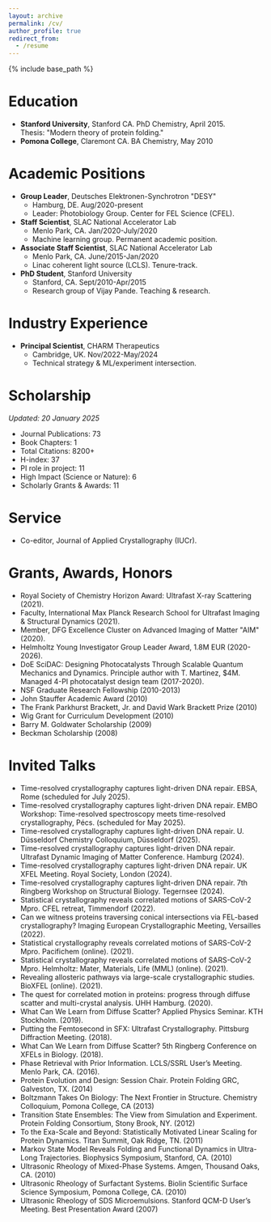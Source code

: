 ```yaml
---
layout: archive
permalink: /cv/
author_profile: true
redirect_from:
  - /resume
---
```


{% include base_path %}


Education
======
* **Stanford University**, Stanford CA. PhD Chemistry, April 2015. \
  Thesis: "Modern theory of protein folding."
* **Pomona College**, Claremont CA. BA Chemistry, May 2010

Academic Positions
======
* **Group Leader**, Deutsches Elektronen-Synchrotron "DESY" 
  * Hamburg, DE. Aug/2020-present
  * Leader: Photobiology Group. Center for FEL Science (CFEL).
* **Staff Scientist**, SLAC National Accelerator Lab 
  * Menlo Park, CA. Jan/2020-July/2020
  * Machine learning group. Permanent academic position.
* **Associate Staff Scientist**, SLAC National Accelerator Lab 
  * Menlo Park, CA. June/2015-Jan/2020
  * Linac coherent light source (LCLS). Tenure-track.
* **PhD Student**, Stanford University 
  * Stanford, CA. Sept/2010-Apr/2015
  * Research group of Vijay Pande. Teaching & research.

Industry Experience
======
* **Principal Scientist**, CHARM Therapeutics 
  * Cambridge, UK. Nov/2022-May/2024
  * Technical strategy & ML/experiment intersection.

Scholarship
======
_Updated: 20 January 2025_
- Journal Publications: 73
- Book Chapters: 1
- Total Citations: 8200+
- H-index: 37
- PI role in project: 11
- High Impact (Science or Nature): 6
- Scholarly Grants & Awards: 11

Service
======
* Co-editor, Journal of Applied Crystallography (IUCr).
  
Grants, Awards, Honors
======
* Royal Society of Chemistry Horizon Award: Ultrafast X-ray Scattering (2021).
* Faculty, International Max Planck Research School for Ultrafast Imaging & Structural Dynamics (2021).
* Member, DFG Excellence Cluster on Advanced Imaging of Matter "AIM" (2020).
* Helmholtz Young Investigator Group Leader Award, 1.8M EUR (2020-2026).
* DoE SciDAC: Designing Photocatalysts Through Scalable Quantum Mechanics and Dynamics. Principle author with T. Martinez, $4M. Managed 4-PI photocatalyst design team (2017-2020).
* NSF Graduate Research Fellowship (2010-2013)
* John Stauffer Academic Award (2010)
* The Frank Parkhurst Brackett, Jr. and David Wark Brackett Prize (2010)
* Wig Grant for Curriculum Development (2010)
* Barry M. Goldwater Scholarship (2009)
* Beckman Scholarship (2008)

Invited Talks
======
* Time-resolved crystallography captures light-driven DNA repair. EBSA, Rome (scheduled for July 2025).
* Time-resolved crystallography captures light-driven DNA repair. EMBO Workshop: Time-resolved spectroscopy meets time-resolved crystallography, Pécs. (scheduled for May 2025).
* Time-resolved crystallography captures light-driven DNA repair. U. Düsseldorf Chemistry Colloquium, Düsseldorf (2025).
* Time-resolved crystallography captures light-driven DNA repair. Ultrafast Dynamic Imaging of Matter Conference. Hamburg (2024).
* Time-resolved crystallography captures light-driven DNA repair. UK XFEL Meeting. Royal Society,
London (2024).
* Time-resolved crystallography captures light-driven DNA repair. 7th Ringberg Workshop on Structural
Biology. Tegernsee (2024).
* Statistical crystallography reveals correlated motions of SARS-CoV-2 Mpro. CFEL retreat, Timmendorf
(2022).
* Can we witness proteins traversing conical intersections via FEL-based crystallography? Imaging European Crystallographic Meeting, Versailles (2022).
* Statistical crystallography reveals correlated motions of SARS-CoV-2 Mpro. Pacifichem (online). (2021).
* Statistical crystallography reveals correlated motions of SARS-CoV-2 Mpro. Helmholtz: Mater, Materials, Life (MML) (online). (2021).
* Revealing allosteric pathways via large-scale crystallographic studies. BioXFEL (online). (2021).
* The quest for correlated motion in proteins: progress through diffuse scatter and multi-crystal analysis. UHH Hamburg. (2020).
* What Can We Learn from Diffuse Scatter? Applied Physics Seminar. KTH Stockholm. (2019).
* Putting the Femtosecond in SFX: Ultrafast Crystallography. Pittsburg Diffraction Meeting. (2018).
* What Can We Learn from Diffuse Scatter? 5th Ringberg Conference on XFELs in Biology. (2018).
* Phase Retrieval with Prior Information. LCLS/SSRL User’s Meeting. Menlo Park, CA. (2016).
* Protein Evolution and Design: Session Chair. Protein Folding GRC, Galveston, TX. (2014)
* Boltzmann Takes On Biology: The Next Frontier in Structure. Chemistry Colloquium, Pomona College, CA (2013)
* Transition State Ensembles: The View from Simulation and Experiment. Protein Folding Consortium, Stony Brook, NY. (2012)
* To the Exa-Scale and Beyond: Statistically Motivated Linear Scaling for Protein Dynamics. Titan Summit, Oak Ridge, TN. (2011)
* Markov State Model Reveals Folding and Functional Dynamics in Ultra-Long Trajectories. Biophysics Symposium, Stanford, CA. (2010)
* Ultrasonic Rheology of Mixed-Phase Systems. Amgen, Thousand Oaks, CA. (2010)
* Ultrasonic Rheology of Surfactant Systems. Biolin Scientific Surface Science Symposium, Pomona College, CA. (2010)
* Ultrasonic Rheology of SDS Microemulsions. Stanford QCM-D User’s Meeting. Best Presentation Award (2007)
